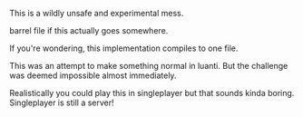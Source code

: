 This is a wildly unsafe and experimental mess.

barrel file if this actually goes somewhere.

If you're wondering, this implementation compiles to one file.

This was an attempt to make something normal in luanti. But the challenge was deemed impossible almost immediately.

Realistically you could play this in singleplayer but that sounds kinda boring. Singleplayer is still a server!